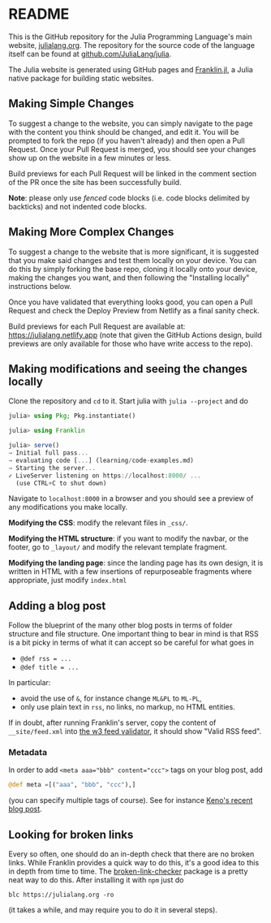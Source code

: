 # README

This is the GitHub repository for the Julia Programming Language's main website, [julialang.org](https://julialang.org/).
The repository for the source code of the language itself can be found at [github.com/JuliaLang/julia](https://github.com/JuliaLang/julia).

The Julia website is generated using GitHub pages and [Franklin.jl](https://github.com/tlienart/Franklin.jl), a Julia native package for building static websites.


## Making Simple Changes

To suggest a change to the website, you can simply navigate to the page with the content you think should be changed, and edit it.
You will be prompted to fork the repo (if you haven't already) and then open a Pull Request.
Once your Pull Request is merged, you should see your changes show up on the website in a few minutes or less.

Build previews for each Pull Request will be linked in the comment section of the PR once the site has been successfully build.

**Note**: please only use _fenced_ code blocks (i.e. code blocks delimited by backticks) and not indented code blocks.

## Making More Complex Changes

To suggest a change to the website that is more significant, it is suggested that you make said changes and test them locally on your device.
You can do this by simply forking the base repo, cloning it locally onto your device, making the changes you want, and then following the "Installing locally" instructions below.

Once you have validated that everything looks good, you can open a Pull Request and check the Deploy Preview from Netlify as a final sanity check.

Build previews for each Pull Request are available at: https://julialang.netlify.app (note that given the GitHub Actions design, build previews are only available for those who have write access to the repo).

## Making modifications and seeing the changes locally

Clone the repository and `cd` to it. Start julia with `julia --project` and do

```julia
julia> using Pkg; Pkg.instantiate()

julia> using Franklin

julia> serve()
→ Initial full pass...
→ evaluating code [...] (learning/code-examples.md)
→ Starting the server...
✓ LiveServer listening on https://localhost:8000/ ...
  (use CTRL+C to shut down)
```

Navigate to `localhost:8000` in a browser and you should see a preview of any modifications you make locally.

**Modifying the CSS**: modify the relevant files in `_css/`.

**Modifying the HTML structure**: if you want to modify the navbar, or the footer, go to `_layout/` and modify the relevant template fragment.

**Modifying the landing page**: since the landing page has its own design, it is written in HTML with a few insertions of repurposeable fragments where appropriate, just modify `index.html`

## Adding a blog post

Follow the blueprint of the many other blog posts in terms of folder structure and file structure.
One important thing to bear in mind is that RSS is a bit picky in terms of what it can accept so be careful for what goes in

* `@def rss = ...`
* `@def title = ...`

In particular:

* avoid the use of `&`, for instance change `ML&PL` to `ML-PL`,
* only use plain text in `rss`, no links, no markup, no HTML entities.

If in doubt, after running Franklin's server, copy the content of `__site/feed.xml` into [the w3 feed validator](https://validator.w3.org/feed/check.cgi), it should show "Valid RSS feed".

### Metadata

In order to add `<meta aaa="bbb" content="ccc">` tags on your blog post, add

```julia
@def meta =[("aaa", "bbb", "ccc"),]
```

(you can specify multiple tags of course). See for instance [Keno's recent blog post](https://raw.githubusercontent.com/JuliaLang/www.julialang.org/master/blog/2020/05/rr.md).

## Looking for broken links

Every so often, one should do an in-depth check that there are no broken links.
While Franklin provides a quick way to do this, it's a good idea to this in depth from time to time.
The [broken-link-checker](https://github.com/stevenvachon/broken-link-checker) package is a pretty neat way to do this.
After installing it with `npm` just do

```
blc https://julialang.org -ro
```

(it takes a while, and may require you to do it in several steps).
